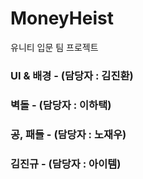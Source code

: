 # MoneyHeist
 유니티 입문 팀 프로젝트

### UI & 배경 - (담당자 : 김진환)



### 벽돌 - (담당자 : 이하택)



### 공, 패들 - (담당자 : 노재우)



### 김진규 - (담당자 : 아이템)

